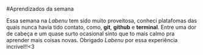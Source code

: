 #Aprendizados da semana

Essa semana na *Labenu* tem sido muito proveitosa, conheci platafomas das quais nunca havia tido contato, como, **git**, **github** e **terminal**. Entre uma dor de cabeça e um quase surto ocasional sinto que to mais calmo pra aprender mais coisas novas. Obrigado *Labenu* por essa experiência incrivel!!<3